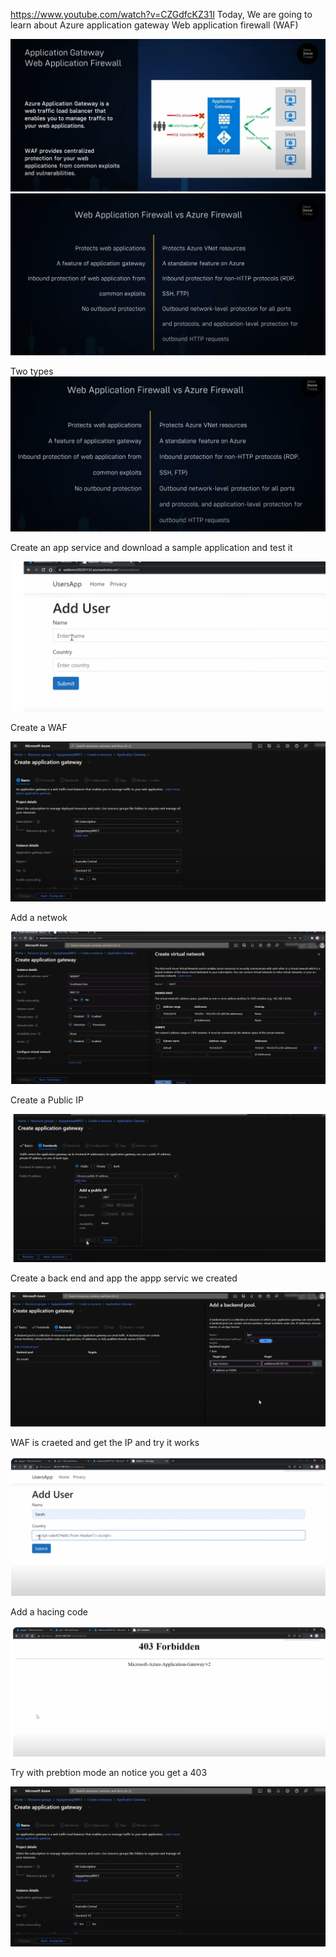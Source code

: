 https://www.youtube.com/watch?v=CZGdfcKZ31I
Today, We are going to learn about Azure application gateway Web application firewall (WAF)

<img src="images/1.png">

<img src="images/2.png">

Two types 
<img src="images/3.png">


Create an app service and download a sample application and test it 

<img src="images/3.5.png">

Create a WAF 

<img src="images/4.png">

Add a netwok

<img src="images/5.png">

Create a Public IP 

<img src="images/6.png">

Create a back end and app the appp servic we created 

<img src="images/7.png">

WAF is craeted and get the IP and try it works 

<img src="images/8.png">

Add a hacing code 

<img src="images/9.png">

Try with prebtion mode an notice you get a 403 

<img src="images/4.png">